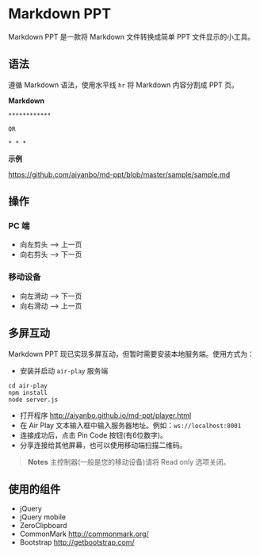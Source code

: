 Markdown PPT
============

Markdown PPT 是一款将 Markdown 文件转换成简单 PPT 文件显示的小工具。

## 语法

遵循 Markdown 语法，使用水平线 `hr` 将 Markdown 内容分割成 PPT 页。

**Markdown**

```
************

OR

* * *
```

**示例**

https://github.com/aiyanbo/md-ppt/blob/master/sample/sample.md

## 操作

### PC 端

- 向左剪头 --> 上一页
- 向右剪头 --> 下一页

### 移动设备

- 向左滑动 --> 下一页
- 向右滑动 --> 上一页

## 多屏互动

Markdown PPT 现已实现多屏互动，但暂时需要安装本地服务端。使用方式为：

- 安装并启动 `air-play` 服务端

```
cd air-play
npm install
node server.js
```

- 打开程序 http://aiyanbo.github.io/md-ppt/player.html
- 在 Air Play 文本输入框中输入服务器地址。例如：`ws://localhost:8001`
- 连接成功后，点击 Pin Code 按钮(有6位数字)。
- 分享连接给其他屏幕，也可以使用移动端扫描二维码。

> **Notes**
> 主控制器(一般是您的移动设备)请将 Read only 选项关闭。

## 使用的组件

- jQuery
- jQuery mobile
- ZeroClipboard
- CommonMark http://commonmark.org/
- Bootstrap http://getbootstrap.com/
